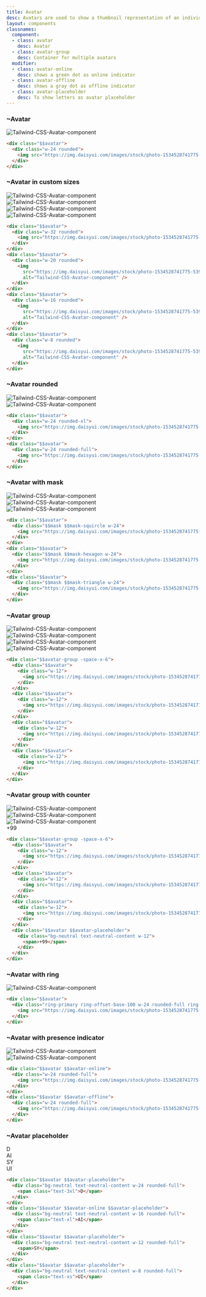```yaml
---
title: Avatar
desc: Avatars are used to show a thumbnail representation of an individual or business in the interface.
layout: components
classnames:
  component:
  - class: avatar
    desc: Avatar
  - class: avatar-group
    desc: Container for multiple avatars
  modifier:
  - class: avatar-online
    desc: shows a green dot as online indicator
  - class: avatar-offline
    desc: shows a gray dot as offline indicator
  - class: avatar-placeholder
    desc: To show letters as avatar placeholder
---
```


<script>
  import Component from "$components/Component.svelte"
</script>

### ~Avatar
<div class="avatar">
  <div class="w-24 rounded bg-base-300">
    <img src="https://img.daisyui.com/images/stock/photo-1534528741775-53994a69daeb.webp" alt="Tailwind-CSS-Avatar-component" />
  </div>
</div>

```html
<div class="$$avatar">
  <div class="w-24 rounded">
    <img src="https://img.daisyui.com/images/stock/photo-1534528741775-53994a69daeb.webp" />
  </div>
</div>
```


### ~Avatar in custom sizes
<div class="avatar">
  <div class="w-24 rounded bg-base-300">
    <img src="https://img.daisyui.com/images/stock/photo-1534528741775-53994a69daeb.webp" alt="Tailwind-CSS-Avatar-component" />
  </div>
</div>
<div class="avatar">
  <div class="w-16 rounded bg-base-300">
    <img src="https://img.daisyui.com/images/stock/photo-1534528741775-53994a69daeb.webp" alt="Tailwind-CSS-Avatar-component" />
  </div>
</div>
<div class="avatar">
  <div class="w-12 rounded bg-base-300">
    <img src="https://img.daisyui.com/images/stock/photo-1534528741775-53994a69daeb.webp" alt="Tailwind-CSS-Avatar-component" />
  </div>
</div>
<div class="avatar">
  <div class="w-8 rounded bg-base-300">
    <img src="https://img.daisyui.com/images/stock/photo-1534528741775-53994a69daeb.webp" alt="Tailwind-CSS-Avatar-component" />
  </div>
</div>

```html
<div class="$$avatar">
  <div class="w-32 rounded">
    <img src="https://img.daisyui.com/images/stock/photo-1534528741775-53994a69daeb.webp" />
  </div>
</div>
<div class="$$avatar">
  <div class="w-20 rounded">
    <img
      src="https://img.daisyui.com/images/stock/photo-1534528741775-53994a69daeb.webp"
      alt="Tailwind-CSS-Avatar-component" />
  </div>
</div>
<div class="$$avatar">
  <div class="w-16 rounded">
    <img
      src="https://img.daisyui.com/images/stock/photo-1534528741775-53994a69daeb.webp"
      alt="Tailwind-CSS-Avatar-component" />
  </div>
</div>
<div class="$$avatar">
  <div class="w-8 rounded">
    <img
      src="https://img.daisyui.com/images/stock/photo-1534528741775-53994a69daeb.webp"
      alt="Tailwind-CSS-Avatar-component" />
  </div>
</div>
```


### ~Avatar rounded
<div class="avatar">
  <div class="w-24 rounded-xl bg-base-300">
    <img src="https://img.daisyui.com/images/stock/photo-1534528741775-53994a69daeb.webp" alt="Tailwind-CSS-Avatar-component" />
  </div>
</div>
<div class="avatar">
  <div class="w-24 rounded-full bg-base-300">
    <img src="https://img.daisyui.com/images/stock/photo-1534528741775-53994a69daeb.webp" alt="Tailwind-CSS-Avatar-component" />
  </div>
</div>

```html
<div class="$$avatar">
  <div class="w-24 rounded-xl">
    <img src="https://img.daisyui.com/images/stock/photo-1534528741775-53994a69daeb.webp" />
  </div>
</div>
<div class="$$avatar">
  <div class="w-24 rounded-full">
    <img src="https://img.daisyui.com/images/stock/photo-1534528741775-53994a69daeb.webp" />
  </div>
</div>
```


### ~Avatar with mask
<div class="avatar">
  <div class="w-24 mask mask-squircle bg-base-300">
    <img src="https://img.daisyui.com/images/stock/photo-1534528741775-53994a69daeb.webp" alt="Tailwind-CSS-Avatar-component" />
  </div>
</div>
<div class="avatar">
  <div class="w-24 mask mask-hexagon bg-base-300">
    <img src="https://img.daisyui.com/images/stock/photo-1534528741775-53994a69daeb.webp" alt="Tailwind-CSS-Avatar-component" />
  </div>
</div>
<div class="avatar">
  <div class="w-24 mask mask-triangle bg-base-300">
    <img src="https://img.daisyui.com/images/stock/photo-1534528741775-53994a69daeb.webp" alt="Tailwind-CSS-Avatar-component" />
  </div>
</div>

```html
<div class="$$avatar">
  <div class="$$mask $$mask-squircle w-24">
    <img src="https://img.daisyui.com/images/stock/photo-1534528741775-53994a69daeb.webp" />
  </div>
</div>
<div class="$$avatar">
  <div class="$$mask $$mask-hexagon w-24">
    <img src="https://img.daisyui.com/images/stock/photo-1534528741775-53994a69daeb.webp" />
  </div>
</div>
<div class="$$avatar">
  <div class="$$mask $$mask-triangle w-24">
    <img src="https://img.daisyui.com/images/stock/photo-1534528741775-53994a69daeb.webp" />
  </div>
</div>
```


### ~Avatar group
<div class="avatar-group -space-x-6">
  <div class="avatar">
    <div class="w-12 bg-base-300">
      <img src="https://img.daisyui.com/images/stock/photo-1534528741775-53994a69daeb.webp" alt="Tailwind-CSS-Avatar-component" />
    </div>
  </div>
  <div class="avatar">
    <div class="w-12 bg-base-300">
      <img src="https://img.daisyui.com/images/stock/photo-1534528741775-53994a69daeb.webp" alt="Tailwind-CSS-Avatar-component" />
    </div>
  </div>
  <div class="avatar">
    <div class="w-12 bg-base-300">
      <img src="https://img.daisyui.com/images/stock/photo-1534528741775-53994a69daeb.webp" alt="Tailwind-CSS-Avatar-component" />
    </div>
  </div>
  <div class="avatar">
    <div class="w-12 bg-base-300">
      <img src="https://img.daisyui.com/images/stock/photo-1534528741775-53994a69daeb.webp" alt="Tailwind-CSS-Avatar-component" />
    </div>
  </div>
</div>

```html
<div class="$$avatar-group -space-x-6">
  <div class="$$avatar">
    <div class="w-12">
      <img src="https://img.daisyui.com/images/stock/photo-1534528741775-53994a69daeb.webp" />
    </div>
  </div>
  <div class="$$avatar">
    <div class="w-12">
      <img src="https://img.daisyui.com/images/stock/photo-1534528741775-53994a69daeb.webp" />
    </div>
  </div>
  <div class="$$avatar">
    <div class="w-12">
      <img src="https://img.daisyui.com/images/stock/photo-1534528741775-53994a69daeb.webp" />
    </div>
  </div>
  <div class="$$avatar">
    <div class="w-12">
      <img src="https://img.daisyui.com/images/stock/photo-1534528741775-53994a69daeb.webp" />
    </div>
  </div>
</div>
```


### ~Avatar group with counter
<div class="avatar-group -space-x-6">
  <div class="avatar">
    <div class="w-12  bg-base-300">
      <img src="https://img.daisyui.com/images/stock/photo-1534528741775-53994a69daeb.webp" alt="Tailwind-CSS-Avatar-component" />
    </div>
  </div>
  <div class="avatar">
    <div class="w-12  bg-base-300">
      <img src="https://img.daisyui.com/images/stock/photo-1534528741775-53994a69daeb.webp" alt="Tailwind-CSS-Avatar-component" />
    </div>
  </div>
  <div class="avatar">
    <div class="w-12  bg-base-300">
      <img src="https://img.daisyui.com/images/stock/photo-1534528741775-53994a69daeb.webp" alt="Tailwind-CSS-Avatar-component" />
    </div>
  </div>
  <div class="avatar avatar-placeholder">
    <div class="w-12 bg-neutral text-neutral-content">
      <span>+99</span>
    </div>
  </div>
</div>

```html
<div class="$$avatar-group -space-x-6">
  <div class="$$avatar">
    <div class="w-12">
      <img src="https://img.daisyui.com/images/stock/photo-1534528741775-53994a69daeb.webp" />
    </div>
  </div>
  <div class="$$avatar">
    <div class="w-12">
      <img src="https://img.daisyui.com/images/stock/photo-1534528741775-53994a69daeb.webp" />
    </div>
  </div>
  <div class="$$avatar">
    <div class="w-12">
      <img src="https://img.daisyui.com/images/stock/photo-1534528741775-53994a69daeb.webp" />
    </div>
  </div>
  <div class="$$avatar $$avatar-placeholder">
    <div class="bg-neutral text-neutral-content w-12">
      <span>+99</span>
    </div>
  </div>
</div>
```


### ~Avatar with ring
<div class="avatar">
  <div class="w-24 rounded-full ring ring-primary ring-offset-base-100 ring-offset-2">
    <img src="https://img.daisyui.com/images/stock/photo-1534528741775-53994a69daeb.webp" alt="Tailwind-CSS-Avatar-component" />
  </div>
</div>

```html
<div class="$$avatar">
  <div class="ring-primary ring-offset-base-100 w-24 rounded-full ring ring-offset-2">
    <img src="https://img.daisyui.com/images/stock/photo-1534528741775-53994a69daeb.webp" />
  </div>
</div>
```


### ~Avatar with presence indicator
<div class="avatar avatar-online">
  <div class="w-24 rounded-full bg-base-300">
    <img src="https://img.daisyui.com/images/stock/photo-1534528741775-53994a69daeb.webp" alt="Tailwind-CSS-Avatar-component" />
  </div>
</div>
<div class="avatar avatar-offline">
  <div class="w-24 rounded-full bg-base-300">
    <img src="https://img.daisyui.com/images/stock/photo-1534528741775-53994a69daeb.webp" alt="Tailwind-CSS-Avatar-component" />
  </div>
</div>

```html
<div class="$$avatar $$avatar-online">
  <div class="w-24 rounded-full">
    <img src="https://img.daisyui.com/images/stock/photo-1534528741775-53994a69daeb.webp" />
  </div>
</div>
<div class="$$avatar $$avatar-offline">
  <div class="w-24 rounded-full">
    <img src="https://img.daisyui.com/images/stock/photo-1534528741775-53994a69daeb.webp" />
  </div>
</div>
```


### ~Avatar placeholder
<div class="avatar avatar-placeholder">
  <div class="bg-neutral text-neutral-content rounded-full w-24">
    <span class="text-3xl">D</span>
  </div>
</div>
<div class="avatar avatar-online avatar-placeholder">
  <div class="bg-neutral text-neutral-content rounded-full w-16">
    <span class="text-xl">AI</span>
  </div>
</div>
<div class="avatar avatar-placeholder">
  <div class="bg-neutral text-neutral-content rounded-full w-12">
    <span>SY</span>
  </div>
</div>
<div class="avatar avatar-placeholder">
  <div class="bg-neutral text-neutral-content rounded-full w-8">
    <span class="text-xs">UI</span>
  </div>
</div>

```html
<div class="$$avatar $$avatar-placeholder">
  <div class="bg-neutral text-neutral-content w-24 rounded-full">
    <span class="text-3xl">D</span>
  </div>
</div>
<div class="$$avatar $$avatar-online $$avatar-placeholder">
  <div class="bg-neutral text-neutral-content w-16 rounded-full">
    <span class="text-xl">AI</span>
  </div>
</div>
<div class="$$avatar $$avatar-placeholder">
  <div class="bg-neutral text-neutral-content w-12 rounded-full">
    <span>SY</span>
  </div>
</div>
<div class="$$avatar $$avatar-placeholder">
  <div class="bg-neutral text-neutral-content w-8 rounded-full">
    <span class="text-xs">UI</span>
  </div>
</div>
```
